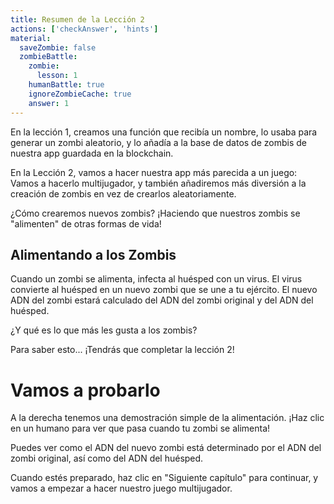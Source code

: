 ```yaml
---
title: Resumen de la Lección 2
actions: ['checkAnswer', 'hints']
material:
  saveZombie: false
  zombieBattle:
    zombie:
      lesson: 1
    humanBattle: true
    ignoreZombieCache: true
    answer: 1
---
```


En la lección 1, creamos una función que recibía un nombre, lo usaba para generar un zombi aleatorio, y lo añadía a la base de datos de zombis de nuestra app guardada en la blockchain.

En la Lección 2, vamos a hacer nuestra app más parecida a un juego: Vamos a hacerlo multijugador, y también añadiremos más diversión a la creación de zombis en vez de crearlos aleatoriamente.

¿Cómo crearemos nuevos zombis? ¡Haciendo que nuestros zombis se "alimenten" de otras formas de vida!

## Alimentando a los Zombis

Cuando un zombi se alimenta, infecta al huésped con un virus. El virus convierte al huésped en un nuevo zombi que se une a tu ejército. El nuevo ADN del zombi estará calculado del ADN del zombi original y del ADN del huésped.

¿Y qué es lo que más les gusta a los zombis?

Para saber esto... ¡Tendrás que completar la lección 2!

# Vamos a probarlo

A la derecha tenemos una demostración simple de la alimentación. ¡Haz clic en un humano para ver que pasa cuando tu zombi se alimenta!

Puedes ver como el ADN del nuevo zombi está determinado por el ADN del zombi original, así como del ADN del huésped.

Cuando estés preparado, haz clic en "Siguiente capítulo" para continuar, y vamos a empezar a hacer nuestro juego multijugador.
